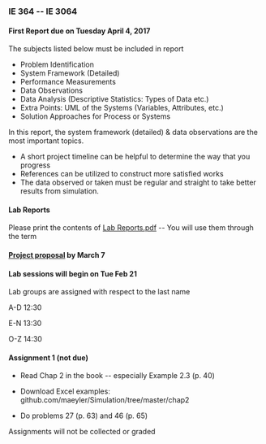 ### IE 364 -- IE 3064

#### First Report due on Tuesday April 4, 2017

The subjects listed below must be included in report
* Problem Identification
* System Framework (Detailed)
* Performance Measurements
* Data Observations
* Data Analysis (Descriptive Statistics: Types of Data etc.)
* Extra Points: UML of the Systems (Variables, Attributes, etc.) 
* Solution Approaches for Process or Systems

In this report, the system framework (detailed) & data observations are the most important topics.
* A short project timeline can be helpful to determine the way that you progress
* References can be utilized to construct more satisfied works
* The data observed or taken must be regular and straight to take better results from simulation.

#### Lab Reports

Please print the contents of [Lab Reports.pdf](https://github.com/maeyler/Simulation/blob/master/Lab%20Reports.pdf) -- You will use them through the term


#### [Project proposal](https://github.com/maeyler/Simulation/blob/master/Term%20Project.md) by March 7


#### Lab sessions will begin on Tue Feb 21

Lab groups are assigned with respect to the last name

A-D  12:30

E-N  13:30

O-Z  14:30


#### Assignment 1  (not due)

- Read Chap 2 in the book -- especially Example 2.3 (p. 40)

- Download Excel examples: github.com/maeyler/Simulation/tree/master/chap2

- Do problems 27 (p. 63)  and  46 (p. 65)


Assignments will not be collected or graded

